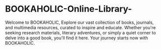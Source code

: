 # BOOKAHOLIC-Online-Library-
Welcome to BOOKAHOLIC, Explore our vast collection of books, journals, and multimedia resources, curated to inspire and educate. Whether you're seeking research materials, literary adventures, or simply a quiet corner to delve into a good book, you'll find it here. Your journey starts now with BOOKAHOLIC.
